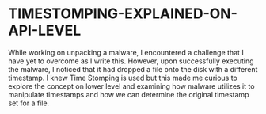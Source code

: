 # TIMESTOMPING-EXPLAINED-ON-API-LEVEL
 
While working on unpacking a malware, I encountered a challenge that I have yet to overcome as I write this. However, upon successfully executing the malware, I noticed that it had dropped a file onto the disk with a different timestamp. I knew Time Stomping is used but this made me curious to explore the concept on lower level and examining how malware utilizes it to manipulate timestamps and how we can determine the original timestamp set for a file.
